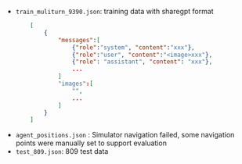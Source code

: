 - `train_muliturn_9390.json`: training data with sharegpt format
    ``` json
        [
            {
                "messages":[
                    {"role":"system", "content":"xxx"},
                    {"role":"user", "content":"<image>xxx"},
                    {"role": "assistant", "content": "xxx"},
                    ...
                ]
                "images":[
                    "",
                    ...
                ]
            }
        ]
    ```
- `agent_positions.json` : Simulator navigation failed, some navigation points were manually set to support evaluation
- `test_809.json`: 809 test data